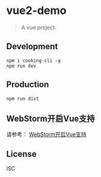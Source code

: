 # vue2-demo
> A vue project.

## Development

```shell
npm i cooking-cli -g
npm run dev
```

## Production
```
npm run dist
```

## WebStorm开启Vue支持

请参考： [WebStorm开启Vue支持](http://www.lred.me/2016/01/07/webstorm%E6%B7%BB%E5%8A%A0-vue%E6%96%87%E4%BB%B6%E6%94%AF%E6%8C%81/)

## License
ISC
